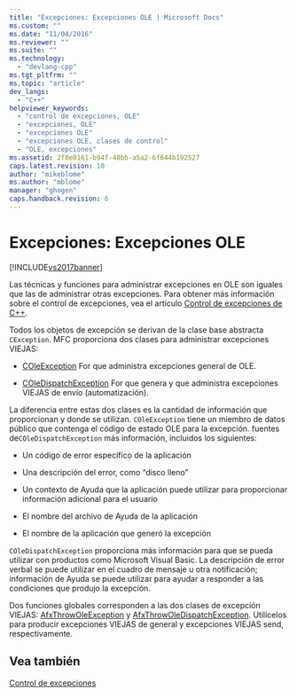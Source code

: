 ```yaml
---
title: "Excepciones: Excepciones OLE | Microsoft Docs"
ms.custom: ""
ms.date: "11/04/2016"
ms.reviewer: ""
ms.suite: ""
ms.technology: 
  - "devlang-cpp"
ms.tgt_pltfrm: ""
ms.topic: "article"
dev_langs: 
  - "C++"
helpviewer_keywords: 
  - "control de excepciones, OLE"
  - "excepciones, OLE"
  - "excepciones OLE"
  - "excepciones OLE, clases de control"
  - "OLE, excepciones"
ms.assetid: 2f8e0161-b94f-48bb-a5a2-6f644b192527
caps.latest.revision: 10
author: "mikeblome"
ms.author: "mblome"
manager: "ghogen"
caps.handback.revision: 6
---
```

# Excepciones: Excepciones OLE
[!INCLUDE[vs2017banner](../assembler/inline/includes/vs2017banner.md)]

Las técnicas y funciones para administrar excepciones en OLE son iguales que las de administrar otras excepciones.  Para obtener más información sobre el control de excepciones, vea el artículo [Control de excepciones de C\+\+](../cpp/cpp-exception-handling.md).  
  
 Todos los objetos de excepción se derivan de la clase base abstracta `CException`.  MFC proporciona dos clases para administrar excepciones VIEJAS:  
  
-   [COleException](../mfc/reference/coleexception-class.md) For que administra excepciones general de OLE.  
  
-   [COleDispatchException](../mfc/reference/coledispatchexception-class.md) For que genera y que administra excepciones VIEJAS de envío \(automatización\).  
  
 La diferencia entre estas dos clases es la cantidad de información que proporcionan y donde se utilizan.  `COleException` tiene un miembro de datos público que contenga el código de estado OLE para la excepción.  fuentes de`COleDispatchException` más información, incluidos los siguientes:  
  
-   Un código de error específico de la aplicación  
  
-   Una descripción del error, como “disco lleno”  
  
-   Un contexto de Ayuda que la aplicación puede utilizar para proporcionar información adicional para el usuario  
  
-   El nombre del archivo de Ayuda de la aplicación  
  
-   El nombre de la aplicación que generó la excepción  
  
 `COleDispatchException` proporciona más información para que se pueda utilizar con productos como Microsoft Visual Basic.  La descripción de error verbal se puede utilizar en el cuadro de mensaje u otra notificación; información de Ayuda se puede utilizar para ayudar a responder a las condiciones que produjo la excepción.  
  
 Dos funciones globales corresponden a las dos clases de excepción VIEJAS: [AfxThrowOleException](../Topic/AfxThrowOleException.md) y [AfxThrowOleDispatchException](../Topic/AfxThrowOleDispatchException.md).  Utilícelos para producir excepciones VIEJAS de general y excepciones VIEJAS send, respectivamente.  
  
## Vea también  
 [Control de excepciones](../mfc/exception-handling-in-mfc.md)